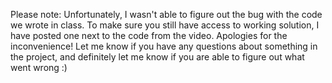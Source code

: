 Please note: Unfortunately, I wasn't able to figure out the bug with the code we wrote in class. To make sure you still have access to working solution, I have posted one next to the code from the video. Apologies for the inconvenience! Let me know if you have any questions about something in the project, and definitely let me know if you are able to figure out what went wrong :)